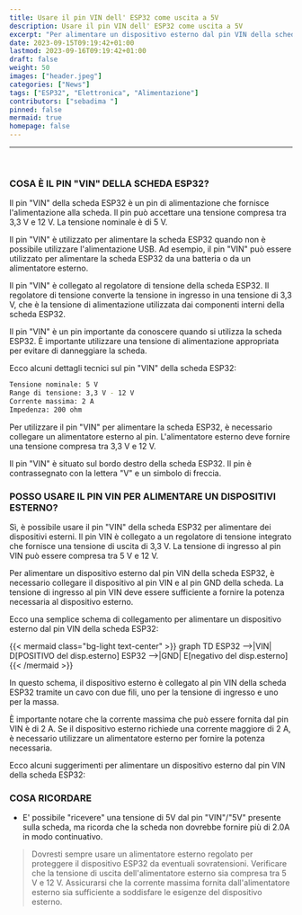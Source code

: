 ```yaml
---
title: Usare il pin VIN dell' ESP32 come uscita a 5V
description: Usare il pin VIN dell' ESP32 come uscita a 5V
excerpt: "Per alimentare un dispositivo esterno dal pin VIN della scheda ESP32, è necessario collegare il dispositivo al pin VIN e al pin GND della scheda. La tensione di ingresso al pin VIN deve essere sufficiente a fornire la potenza necessaria..."
date: 2023-09-15T09:19:42+01:00
lastmod: 2023-09-16T09:19:42+01:00
draft: false
weight: 50
images: ["header.jpeg"]
categories: ["News"]
tags: ["ESP32", "Elettronica", "Alimentazione"]
contributors: ["sebadima "]
pinned: false
mermaid: true
homepage: false
---
```

<hr>
<br>


### COSA È IL PIN "VIN" DELLA SCHEDA ESP32?

Il pin "VIN" della scheda ESP32 è un pin di alimentazione che fornisce l'alimentazione alla scheda. Il pin può accettare una tensione compresa tra 3,3 V e 12 V. La tensione nominale è di 5 V.

Il pin "VIN" è utilizzato per alimentare la scheda ESP32 quando non è possibile utilizzare l'alimentazione USB. Ad esempio, il pin "VIN" può essere utilizzato per alimentare la scheda ESP32 da una batteria o da un alimentatore esterno.

Il pin "VIN" è collegato al regolatore di tensione della scheda ESP32. Il regolatore di tensione converte la tensione in ingresso in una tensione di 3,3 V, che è la tensione di alimentazione utilizzata dai componenti interni della scheda ESP32.

Il pin "VIN" è un pin importante da conoscere quando si utilizza la scheda ESP32. È importante utilizzare una tensione di alimentazione appropriata per evitare di danneggiare la scheda.

Ecco alcuni dettagli tecnici sul pin "VIN" della scheda ESP32:

```bash
Tensione nominale: 5 V
Range di tensione: 3,3 V - 12 V
Corrente massima: 2 A
Impedenza: 200 ohm
```

Per utilizzare il pin "VIN" per alimentare la scheda ESP32, è necessario collegare un alimentatore esterno al pin. L'alimentatore esterno deve fornire una tensione compresa tra 3,3 V e 12 V.

Il pin "VIN" è situato sul bordo destro della scheda ESP32. Il pin è contrassegnato con la lettera "V" e un simbolo di freccia.

### POSSO USARE IL PIN VIN PER ALIMENTARE UN DISPOSITIVI ESTERNO?

Sì, è possibile usare il pin "VIN" della scheda ESP32 per alimentare dei dispositivi esterni. Il pin VIN è collegato a un regolatore di tensione integrato che fornisce una tensione di uscita di 3,3 V. La tensione di ingresso al pin VIN può essere compresa tra 5 V e 12 V.

Per alimentare un dispositivo esterno dal pin VIN della scheda ESP32, è necessario collegare il dispositivo al pin VIN e al pin GND della scheda. La tensione di ingresso al pin VIN deve essere sufficiente a fornire la potenza necessaria al dispositivo esterno.

Ecco una semplice schema di collegamento per alimentare un dispositivo esterno dal pin VIN della scheda ESP32:


{{< mermaid class="bg-light text-center" >}}
graph TD
  ESP32 -->|VIN| D[POSITIVO del disp.esterno]
  ESP32 -->|GND| E[negativo del disp.esterno]
{{< /mermaid >}}


In questo schema, il dispositivo esterno è collegato al pin VIN della scheda ESP32 tramite un cavo con due fili, uno per la tensione di ingresso e uno per la massa.

È importante notare che la corrente massima che può essere fornita dal pin VIN è di 2 A. Se il dispositivo esterno richiede una corrente maggiore di 2 A, è necessario utilizzare un alimentatore esterno per fornire la potenza necessaria.

Ecco alcuni suggerimenti per alimentare un dispositivo esterno dal pin VIN della scheda ESP32:

### COSA RICORDARE

- E' possibile "ricevere" una tensione di 5V dal pin "VIN"/"5V" presente sulla scheda, ma ricorda che la scheda non dovrebbe fornire più di 2.0A in modo continuativo.  

> Dovresti sempre usare un alimentatore esterno regolato per proteggere il dispositivo ESP32 da eventuali sovratensioni.
Verificare che la tensione di uscita dell'alimentatore esterno sia compresa tra 5 V e 12 V.
Assicurarsi che la corrente massima fornita dall'alimentatore esterno sia sufficiente a soddisfare le esigenze del dispositivo esterno.
